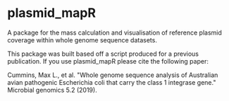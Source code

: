 # plasmid_mapR
A package for the mass calculation and visualisation of reference plasmid coverage within whole genome sequence datasets.

This package was built based off a script produced for a previous publication. If you use plasmid_mapR please cite the following paper:

Cummins, Max L., et al. "Whole genome sequence analysis of Australian avian pathogenic Escherichia coli that carry the class 1 integrase gene." Microbial genomics 5.2 (2019).
